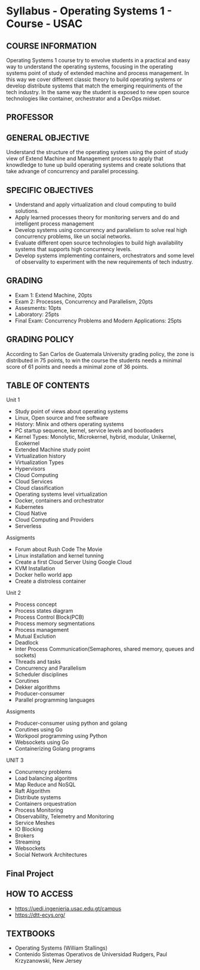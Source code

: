 # Syllabus - Operating Systems 1 - Course - USAC

## COURSE INFORMATION
Operating Systems 1 course try to envolve students in a practical and easy way to understand the operating systems, focusing in the operating systems point of study of extended machine and process management. In this way we cover different classic theory to build operating systems or develop distribute systems that match the emerging requiriments of the tech industry. In the same way the student is exposed to new open source technologies like container, orchestrator and a DevOps midset.

## PROFESSOR
<Coming>

## GENERAL OBJECTIVE
Understand the structure of the operating system using the point of study view of Extend Machine and Management process to apply that knowdledge to tune up build operating systems and create solutions that take advange of concurrency and parallel processing.


## SPECIFIC OBJECTIVES
- Understand and apply virtualization and cloud computing to build solutions.
- Apply learned processes theory for monitoring servers and do and intelligent process management
- Develop systems using concurrency and parallelism to solve real high concurrency problems, like un social networks.
- Evaluate different open source technologies to build high availability systems that supports high concurrency levels.
- Develop systems implementing containers, orchestrators and some level of observality to experiment with the new requirements of tech industry.

## GRADING
- Exam 1: Extend Machine, 20pts
- Exam 2: Processes, Concurrency and Parallelism, 20pts
- Assesments: 10pts
- Laboratory: 25pts
- Final Exam: Concurrency Problems and Modern Applications: 25pts

## GRADING POLICY
According to San Carlos de Guatemala University grading policy, the zone is distributed in 75 points, to win the course the students needs a minimal score of 61 points and needs a minimal zone of 36 points.

## TABLE OF CONTENTS
Unit 1
- Study point of views about operating systems
- Linux, Open source and free software
- History: Minix and others operating systems
- PC startup sequence, kernel, service levels and bootloaders
- Kernel Types: Monolytic, Microkernel, hybrid, modular,
  Unikernel, Exokernel
- Extended Machine study point
- Virtualization history
- Virtualization Types
- Hypervisors
- Cloud Computing
- Cloud Services
- Cloud classification
- Operating systems level virtualization
- Docker, containers and orchestrator
- Kubernetes
- Cloud Native
- Cloud Computing and Providers
- Serverless 

Assigments
- Forum about Rush Code The Movie
- Linux installation and kernel tunning
- Create a first Cloud Server Using Google Cloud
- KVM Installation
- Docker hello world app
- Create a distroless container

Unit 2
- Process concept
- Process states diagram
- Process Control Block(PCB)
- Process memory segmentations
- Process management
- Mutual Exclution
- Deadlock
- Inter Process Communication(Semaphores, shared memory, queues and sockets)
- Threads and tasks
- Concurrency and Parallelism
- Scheduler disciplines 
- Corutines 
- Dekker algorithms 
- Producer-consumer
- Parallel programming languages

Assigments
- Producer-consumer using python and golang
- Corutines using Go
- Workpool programming using Python
- Websockets using Go
- Containerizing Golang programs

UNIT 3
- Concurrency problems
- Load balancing algoritms
- Map Reduce and NoSQL
- Raft Algorithm
- Distribute systems
- Containers orquestration
- Process Monitoring
- Observability, Telemetry and Monitoring
- Service Meshes
- IO Blocking
- Brokers
- Streaming
- Websockets
- Social Network Architectures

## Final Project
<Coming>

## HOW TO ACCESS
- https://uedi.ingenieria.usac.edu.gt/campus
- https://dtt-ecys.org/

## TEXTBOOKS
- Operating Systems (William Stallings)
- Contenido Sistemas Operativos de Universidad Rudgers, Paul Krzyzanowski, New Jersey
